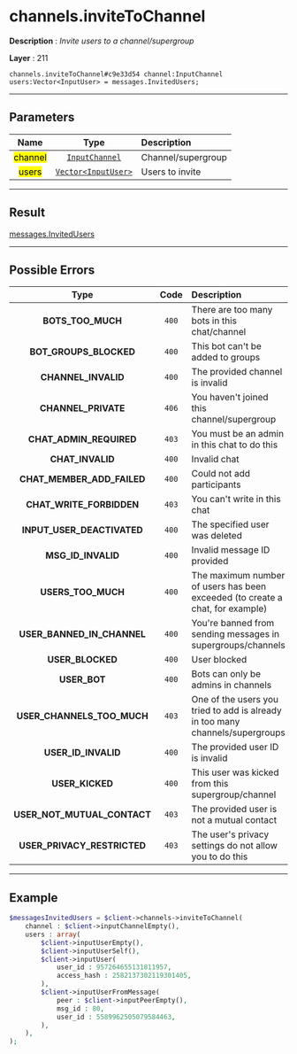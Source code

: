 # channels.inviteToChannel

**Description** : *Invite users to a channel/supergroup*

**Layer** : 211

```tl
channels.inviteToChannel#c9e33d54 channel:InputChannel users:Vector<InputUser> = messages.InvitedUsers;
```

---

## Parameters

| Name | Type | Description |
| :---: | :---: | :--- |
| <mark>channel</mark> | [`InputChannel`](type/InputChannel) | Channel/supergroup |
| <mark>users</mark> | [`Vector<InputUser>`](type/InputUser) | Users to invite |

---

## Result

[messages.InvitedUsers](type/messages.InvitedUsers)

---

## Possible Errors

| Type | Code | Description |
| :---: | :---: | :--- |
| **BOTS_TOO_MUCH** | `400` | There are too many bots in this chat/channel |
| **BOT_GROUPS_BLOCKED** | `400` | This bot can't be added to groups |
| **CHANNEL_INVALID** | `400` | The provided channel is invalid |
| **CHANNEL_PRIVATE** | `406` | You haven't joined this channel/supergroup |
| **CHAT_ADMIN_REQUIRED** | `403` | You must be an admin in this chat to do this |
| **CHAT_INVALID** | `400` | Invalid chat |
| **CHAT_MEMBER_ADD_FAILED** | `400` | Could not add participants |
| **CHAT_WRITE_FORBIDDEN** | `403` | You can't write in this chat |
| **INPUT_USER_DEACTIVATED** | `400` | The specified user was deleted |
| **MSG_ID_INVALID** | `400` | Invalid message ID provided |
| **USERS_TOO_MUCH** | `400` | The maximum number of users has been exceeded (to create a chat, for example) |
| **USER_BANNED_IN_CHANNEL** | `400` | You're banned from sending messages in supergroups/channels |
| **USER_BLOCKED** | `400` | User blocked |
| **USER_BOT** | `400` | Bots can only be admins in channels |
| **USER_CHANNELS_TOO_MUCH** | `403` | One of the users you tried to add is already in too many channels/supergroups |
| **USER_ID_INVALID** | `400` | The provided user ID is invalid |
| **USER_KICKED** | `400` | This user was kicked from this supergroup/channel |
| **USER_NOT_MUTUAL_CONTACT** | `403` | The provided user is not a mutual contact |
| **USER_PRIVACY_RESTRICTED** | `403` | The user's privacy settings do not allow you to do this |

---

## Example

```php
$messagesInvitedUsers = $client->channels->inviteToChannel(
	channel : $client->inputChannelEmpty(),
	users : array(
		$client->inputUserEmpty(),
		$client->inputUserSelf(),
		$client->inputUser(
			user_id : 957264655131811957,
			access_hash : 2582137302119301405,
		),
		$client->inputUserFromMessage(
			peer : $client->inputPeerEmpty(),
			msg_id : 80,
			user_id : 5589962505079584463,
		),
	),
);
```